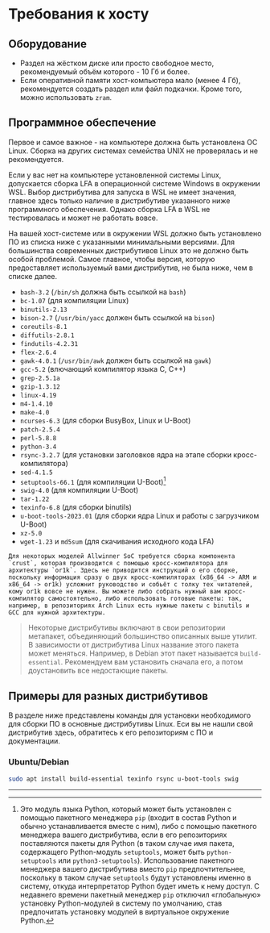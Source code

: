 # Требования к хосту

## Оборудование

- Раздел на жёстком диске или просто свободное место, рекомендуемый объём которого - 10 Гб и более.
- Если оперативной памяти хост-компьютера мало (менее 4 Гб), рекомендуется создать раздел или файл подкачки. Кроме того, можно использовать `zram`.

## Программное обеспечение

Первое и самое важное - на компьютере должна быть установлена ОС Linux. Сборка на других системах семейства UNIX не проверялась и не рекомендуется.

Если у вас нет на компьютере установленной системы Linux, допускается сборка LFA в операционной системе Windows в окружении WSL. Выбор дистрибутива для запуска в WSL не имеет значения, главное здесь только наличие в дистрибутиве указанного ниже программного обеспечения. Однако сборка LFA в WSL не тестировалась и может не работать вовсе.

На вашей хост-системе или в окружении WSL должно быть установлено ПО из списка ниже с указанными минимальными версиями. Для большинства современных дистрибутивов Linux это не должно быть особой проблемой. Самое главное, чтобы версия, которую предоставляет используемый вами дистрибутив, не была ниже, чем в списке далее.

- `bash-3.2` (`/bin/sh` должна быть ссылкой на `bash`)
- `bc-1.07` (для компиляции Linux)
- `binutils-2.13`
- `bison-2.7` (`/usr/bin/yacc` должен быть ссылкой на `bison`)
- `coreutils-8.1`
- `diffutils-2.8.1`
- `findutils-4.2.31`
- `flex-2.6.4`
- `gawk-4.0.1` (`/usr/bin/awk` должен быть ссылкой на `gawk`)
- `gcc-5.2` (влючающий компилятор языка С, C++)
- `grep-2.5.1a`
- `gzip-1.3.12`
- `linux-4.19`
- `m4-1.4.10`
- `make-4.0`
- `ncurses-6.3` (для сборки BusyBox, Linux и U-Boot)
- `patch-2.5.4`
- `perl-5.8.8`
- `python-3.4`
- `rsync-3.2.7` (для установки заголовков ядра на этапе сборки кросс-компилятора)
- `sed-4.1.5`
- `setuptools-66.1` (для компиляции U-Boot)[^1]
- `swig-4.0` (для компиляции U-Boot)
- `tar-1.22`
- `texinfo-6.8` (для сборки binutils)
- `u-boot-tools-2023.01` (для сборки ядра Linux и работы с загрузчиком U-Boot)
- `xz-5.0`
- `wget-1.23` и `md5sum` (для скачивания исходного кода LFA)

```admonish warning title="Внимание"
Для некоторых моделей Allwinner SoC требуется сборка компонента `crust`, которая производится с помощью кросс-компилятора для архитектуры `or1k`. Здесь не приводится инструкций о его сборке, поскольку информация сразу о двух кросс-компиляторах (x86_64 -> ARM и x86_64 -> or1k) усложнит руководство и собьёт с толку тех читателей, кому or1k вовсе не нужен. Вы можете либо собрать нужный вам кросс-компилятор самостоятельно, либо использовать готовые пакеты: так, например, в репозиториях Arch Linux есть нужные пакеты с binutils и GCC для нужной архитектуры.
```

> Некоторые дистрибутивы включают в свои репозитории метапакет, объединяющий большинство описанных выше утилит. В зависимости от дистрибутива Linux название этого пакета может меняться. Например, в Debian этот пакет называется `build-essential`. Рекомендуем вам установить сначала его, а потом доустановить все недостающие пакеты.

## Примеры для разных дистрибутивов

В разделе ниже представлены команды для установки необходимого для сборки ПО в основные дистрибутивы Linux. Еси вы не нашли свой дистрибутив здесь, обратитесь к его репозиториям с ПО и документации.

### Ubuntu/Debian

```bash
sudo apt install build-essential texinfo rsync u-boot-tools swig
```

---

[^1]: Это модуль языка Python, который может быть установлен с помощью пакетного менеджера `pip` (входит в состав Python и обычно устанавливается вместе с ним), либо с помощью пакетного менеджера вашего дистрибутива, если в его репозиториях поставляются пакеты для Python (в таком случае имя пакета, содержащего Python-модуль `setuptools`, может быть `python-setuptools` или `python3-setuptools`). Использование пакетного менеджера вашего дистрибутива вместо `pip` предпочтительнее, поскольку в таком случае `setuptools` будут установлены именно в систему, откуда интерпретатор Python будет иметь к нему доступ. С недавнего времени пакетный менеджер `pip` отключил «глобальную» установку Python-модулей в систему по умолчанию, став предпочитать установку модулей в виртуальное окружение Python.
